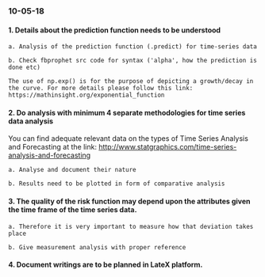 ### 10-05-18
#### 1. Details about the prediction function needs to be understood

    a. Analysis of the prediction function (.predict) for time-series data
    
    b. Check fbprophet src code for syntax ('alpha', how the prediction is done etc)
    
    The use of np.exp() is for the purpose of depicting a growth/decay in the curve. For more details please follow this link: https://mathinsight.org/exponential_function

#### 2. Do analysis with minimum 4 separate methodologies for time series data analysis

You can find adequate relevant data on the types of Time Series Analysis and Forecasting at the link: http://www.statgraphics.com/time-series-analysis-and-forecasting

    a. Analyse and document their nature
    
    b. Results need to be plotted in form of comparative analysis

#### 3. The quality of the risk function may depend upon the attributes given the time frame of the time series data. 

    a. Therefore it is very important to measure how that deviation takes place 
    
    b. Give measurement analysis with proper reference

#### 4. Document writings are to be planned in LateX platform.
